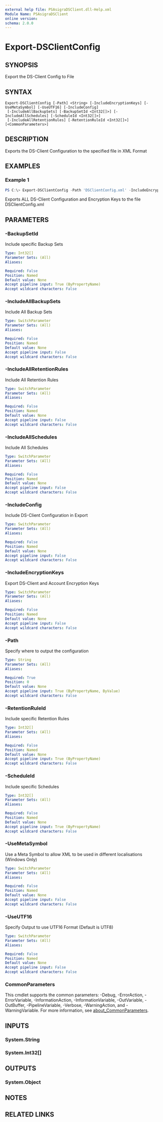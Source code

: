 ```yaml
---
external help file: PSAsigraDSClient.dll-Help.xml
Module Name: PSAsigraDSClient
online version:
schema: 2.0.0
---
```


# Export-DSClientConfig

## SYNOPSIS
Export the DS-Client Config to File

## SYNTAX

```
Export-DSClientConfig [-Path] <String> [-IncludeEncryptionKeys] [-UseMetaSymbol] [-UseUTF16] [-IncludeConfig]
 [-IncludeAllBackupSets] [-BackupSetId <Int32[]>] [-IncludeAllSchedules] [-ScheduleId <Int32[]>]
 [-IncludeAllRetentionRules] [-RetentionRuleId <Int32[]>] [<CommonParameters>]
```

## DESCRIPTION
Exports the DS-Client Configuration to the specified file in XML Format

## EXAMPLES

### Example 1
```powershell
PS C:\> Export-DSClientConfig -Path 'DSClientConfig.xml' -IncludeEncryptionKeys
```

Exports ALL DS-Client Configuration and Encryption Keys to the file DSClientConfig.xml

## PARAMETERS

### -BackupSetId
Include specific Backup Sets

```yaml
Type: Int32[]
Parameter Sets: (All)
Aliases:

Required: False
Position: Named
Default value: None
Accept pipeline input: True (ByPropertyName)
Accept wildcard characters: False
```

### -IncludeAllBackupSets
Include All Backup Sets

```yaml
Type: SwitchParameter
Parameter Sets: (All)
Aliases:

Required: False
Position: Named
Default value: None
Accept pipeline input: False
Accept wildcard characters: False
```

### -IncludeAllRetentionRules
Include All Retention Rules

```yaml
Type: SwitchParameter
Parameter Sets: (All)
Aliases:

Required: False
Position: Named
Default value: None
Accept pipeline input: False
Accept wildcard characters: False
```

### -IncludeAllSchedules
Include All Schedules

```yaml
Type: SwitchParameter
Parameter Sets: (All)
Aliases:

Required: False
Position: Named
Default value: None
Accept pipeline input: False
Accept wildcard characters: False
```

### -IncludeConfig
Include DS-Client Configuration in Export

```yaml
Type: SwitchParameter
Parameter Sets: (All)
Aliases:

Required: False
Position: Named
Default value: None
Accept pipeline input: False
Accept wildcard characters: False
```

### -IncludeEncryptionKeys
Export DS-Client and Account Encryption Keys

```yaml
Type: SwitchParameter
Parameter Sets: (All)
Aliases:

Required: False
Position: Named
Default value: None
Accept pipeline input: False
Accept wildcard characters: False
```

### -Path
Specify where to output the configuration

```yaml
Type: String
Parameter Sets: (All)
Aliases:

Required: True
Position: 0
Default value: None
Accept pipeline input: True (ByPropertyName, ByValue)
Accept wildcard characters: False
```

### -RetentionRuleId
Include specific Retention Rules

```yaml
Type: Int32[]
Parameter Sets: (All)
Aliases:

Required: False
Position: Named
Default value: None
Accept pipeline input: True (ByPropertyName)
Accept wildcard characters: False
```

### -ScheduleId
Include specific Schedules

```yaml
Type: Int32[]
Parameter Sets: (All)
Aliases:

Required: False
Position: Named
Default value: None
Accept pipeline input: True (ByPropertyName)
Accept wildcard characters: False
```

### -UseMetaSymbol
Use a Meta Symbol to allow XML to be used in different localisations (Windows Only)

```yaml
Type: SwitchParameter
Parameter Sets: (All)
Aliases:

Required: False
Position: Named
Default value: None
Accept pipeline input: False
Accept wildcard characters: False
```

### -UseUTF16
Specify Output to use UTF16 Format (Default is UTF8)

```yaml
Type: SwitchParameter
Parameter Sets: (All)
Aliases:

Required: False
Position: Named
Default value: None
Accept pipeline input: False
Accept wildcard characters: False
```

### CommonParameters
This cmdlet supports the common parameters: -Debug, -ErrorAction, -ErrorVariable, -InformationAction, -InformationVariable, -OutVariable, -OutBuffer, -PipelineVariable, -Verbose, -WarningAction, and -WarningVariable. For more information, see [about_CommonParameters](http://go.microsoft.com/fwlink/?LinkID=113216).

## INPUTS

### System.String

### System.Int32[]

## OUTPUTS

### System.Object
## NOTES

## RELATED LINKS
